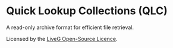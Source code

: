 # Quick Lookup Collections (QLC)
A read-only archive format for efficient file retrieval.

Licensed by the [LiveG Open-Source Licence](LICENCE.md).